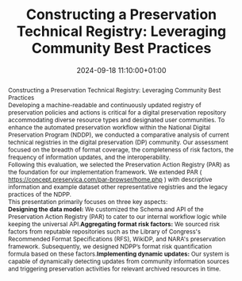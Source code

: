 ---
abstract: "Constructing a Preservation Technical Registry: Leveraging Community Best
  Practices\n\nDeveloping a machine-readable and continuously updated registry of
  preservation policies and actions is critical for a digital preservation repository
  accommodating diverse resource types and designated user communities. To enhance
  the automated preservation workflow within the National Digital Preservation Program
  (NDDP), we conducted a comparative analysis of current technical registries in the
  digital preservation (DP) community. Our assessment focused on the breadth of format
  coverage, the completeness of risk factors, the frequency of information updates,
  and the interoperability. \n\nFollowing this evaluation, we selected the Preservation
  Action Registry (PAR) as the foundation for our implementation framework. We extended
  PAR ( https://concept.preservica.com/par-browser/home.php ) with descriptive information
  and example dataset other representative registries and the legacy practices of
  the NDPP.\n\nThis presentation primarily focuses on three key aspects:\n1.\t**Designing
  the data model:** We customized the Schema and API of the Preservation Action Registry
  (PAR) to cater to our internal workflow logic while keeping the universal API.\n2.\t**Aggregating
  format risk factors:** We sourced risk factors from reputable repositories such
  as the Library of Congress's Recommended Format Specifications (RFS), WikiDP, and
  NARA's preservation framework. Subsequently, we designed NDPP’s format risk quantification
  formula based on these factors. \n3.\t**Implementing dynamic updates:** Our system
  is capable of dynamically detecting updates from community information sources and
  triggering preservation activities for relevant archived resources in time."
creators:
- Lu Wang
date: 2024-09-18 11:10:00+01:00
document_url: https://zenodo.org/records/13738633/download/pdf
grand_parent: iPRES
institutions: []
keywords:
- approaches to preservation
- start 2 preserve
landing_page_url: https://zenodo.org/records/13738633
language: eng
layout: publication
license: Creative Commons Zero (CC0-1.0)
notes_url: https://docs.google.com/document/d/1FD-lIrViKGWNpBR8inlhbkoudzx4OqY7IM5C7anGIn0/edit#heading=h.aar4tupij1po
parent: iPRES 2024
publication_type: lightning talk
size: null
slides_url: https://zenodo.org/records/13761402
source_name: iPRES
stream_url: https://www.archief.vlaanderen.be/archief/records/dossiers/5acb210228ce4315ae650812d056a482329eb83ed2dc42398a51505dc153be81/documents/3c201d717da7420295f0ae90d0b0b1e9787aeff96d2548fb8552074190b13848
title: 'Constructing a Preservation Technical Registry: Leveraging Community Best
  Practices'
year: 2024
---